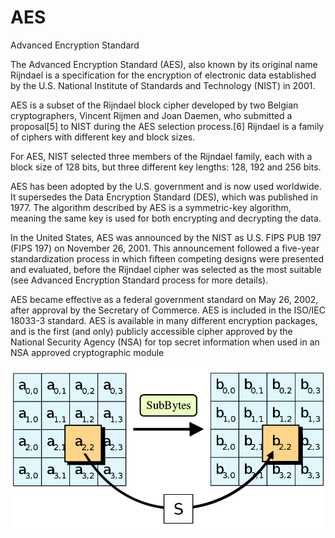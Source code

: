 # AES


Advanced Encryption Standard

The Advanced Encryption Standard (AES), also known by its original name
Rijndael is a specification for the encryption of electronic data
established by the U.S. National Institute of Standards and Technology
(NIST) in 2001.

AES is a subset of the Rijndael block cipher developed by two Belgian
cryptographers, Vincent Rijmen and Joan Daemen, who submitted a
proposal\[5\] to NIST during the AES selection process.\[6\] Rijndael is
a family of ciphers with different key and block sizes.

For AES, NIST selected three members of the Rijndael family, each with a
block size of 128 bits, but three different key lengths: 128, 192 and
256 bits.

AES has been adopted by the U.S. government and is now used worldwide.
It supersedes the Data Encryption Standard (DES), which was published in
1977. The algorithm described by AES is a symmetric-key algorithm,
meaning the same key is used for both encrypting and decrypting the
data.

In the United States, AES was announced by the NIST as U.S. FIPS PUB 197
(FIPS 197) on November 26, 2001. This announcement followed a five-year
standardization process in which fifteen competing designs were
presented and evaluated, before the Rijndael cipher was selected as the
most suitable (see Advanced Encryption Standard process for more
details).

AES became effective as a federal government standard on May 26, 2002,
after approval by the Secretary of Commerce. AES is included in the
ISO/IEC 18033-3 standard. AES is available in many different encryption
packages, and is the first (and only) publicly accessible cipher
approved by the National Security Agency (NSA) for top secret
information when used in an NSA approved cryptographic module

![](./images/15007768.png)

